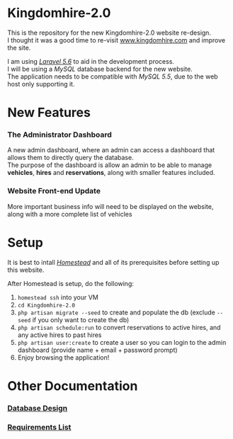 # Kingdomhire-2.0
This is the repository for the new Kingdomhire-2.0 website re-design.  
I thought it was a good time to re-visit www.kingdomhire.com and improve the site.

I am using [*Laravel 5.6*](https://laravel.com/docs/5.6/installation) to aid in the development process.  
I will be using a *MySQL* database backend for the new website.  
The application needs to be compatible with *MySQL 5.5*, due to the web host only supporting it.

# New Features
### The Administrator Dashboard
  A new admin dashboard, where an admin can access a dashboard that allows them to directly query the database.  
  The purpose of the dashboard is allow an admin to be able to manage __vehicles__, __hires__ and __reservations__, along with smaller features included.
   
### Website Front-end Update 
   More important business info will need to be displayed on the website, along with a more complete list of vehicles

# Setup
It is best to intall [*Homestead*](https://laravel.com/docs/5.6/homestead) and all of its prerequisites before setting up this website.

After Homestead is setup, do the following:  
  1. `homestead ssh` into your VM
  2. `cd Kingdomhire-2.0`
  3. `php artisan migrate --seed` to create and populate the db (exclude `--seed` if you only want to create the db)
  4. `php artisan schedule:run` to convert reservations to active hires, and any active hires to past hires  
  5. `php artisan user:create` to create a user so you can login to the admin dashboard (provide name + email + password prompt)
  6. Enjoy browsing the application!  

# Other Documentation
### [Database Design](DATABASE.md)  
### [Requirements List](REQUIREMENTS.md)
 